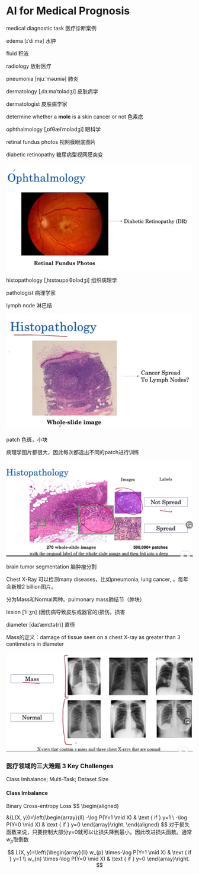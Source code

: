 # AI for Medical Prognosis

medical diagnostic task 医疗诊断案例

edema  [ɪˈdiːmə] 水肿

fluid 积液

radiology 放射医疗

pneumonia [njuːˈməʊniə] 肺炎

dermatology [ˌdɜːməˈtɒlədʒi] 皮肤病学

dermatologist 皮肤病学家

determine whether a **mole** is a skin cancer or not 色素痣

ophthalmology [ˌɒfθælˈmɒlədʒi] 眼科学

retinal fundus photos 视网膜眼底图片

diabetic retinopathy 糖尿病型视网膜突变 

![image-20210505131743074](images/image-20210505131743074.png)

histopathology [ˌhɪstəʊpəˈθɒlədʒi] 组织病理学

pathologist 病理学家

lymph node 淋巴结

![image-20210505132137215](images/image-20210505132137215.png)

patch 色斑，小块

病理学图片都很大，因此每次都选出不同的patch进行训练

![image-20210505132404728](images/image-20210505132404728.png)

brain tumor segmentation 脑肿瘤分割

Chest X-Ray 可以检测many diseases，比如pneumonia, lung cancer, ，每年会新增2 billion图片。

分为Mass和Normal两种。pulmonary mass肺结节（肿块）

lesion [ˈliːʒn]  (因伤病导致皮肤或器官的)损伤，损害

diameter  [daɪˈæmɪtə(r)] 直径

Mass的定义：damage of tissue seen on a chest X-ray as greater than 3 centimeters in diameter

![image-20210505133944062](images/image-20210505133944062.png)

### 医疗领域的三大难题 3 Key Challenges

Class Imbalance; Multi-Task; Dataset Size

#### Class Imbalance

Binary Cross-entropy Loss
$$
\begin{aligned}

&{L(X, y})=\left\{\begin{array}{ll}
-\log P(Y=1 \mid X) & \text { if } y=1 \\
-\log P(Y=0 \mid X) & \text { if } y=0
\end{array}\right.
\end{aligned}
$$
对于损失函数来说，只要控制大部分y=0就可以让损失降到最小，因此改进损失函数。通常$w_{p}$取倒数


$$
L(X, y)=\left\{\begin{array}{ll}
w_{p} \times-\log P(Y=1 \mid X) & \text { if } y=1 \\
w_{n} \times-\log P(Y=0 \mid X) & \text { if } y=0
\end{array}\right.
$$